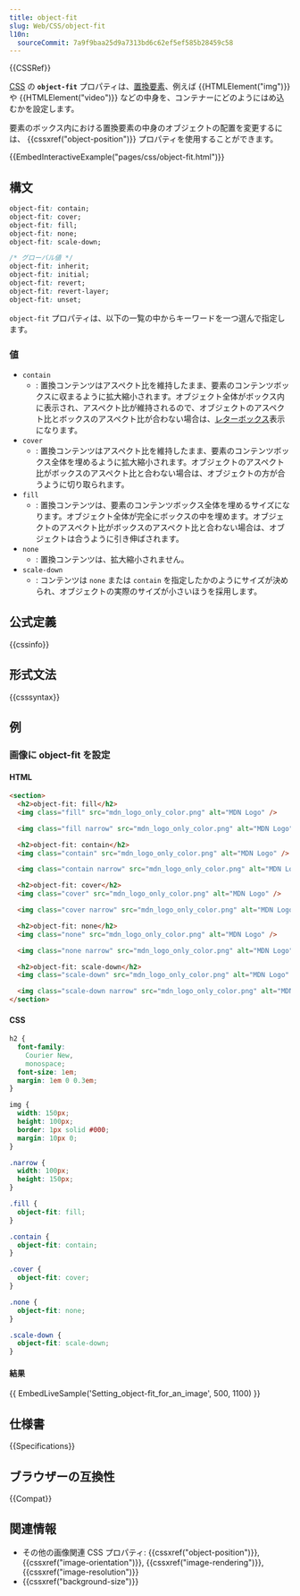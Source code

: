 ```yaml
---
title: object-fit
slug: Web/CSS/object-fit
l10n:
  sourceCommit: 7a9f9baa25d9a7313bd6c62ef5ef585b28459c58
---
```


{{CSSRef}}

[CSS](/ja/docs/Web/CSS) の **`object-fit`** プロパティは、[置換要素](/ja/docs/Web/CSS/Replaced_element)、例えば {{HTMLElement("img")}} や {{HTMLElement("video")}} などの中身を、コンテナーにどのようにはめ込むかを設定します。

要素のボックス内における置換要素の中身のオブジェクトの配置を変更するには、 {{cssxref("object-position")}} プロパティを使用することができます。

{{EmbedInteractiveExample("pages/css/object-fit.html")}}

## 構文

```css
object-fit: contain;
object-fit: cover;
object-fit: fill;
object-fit: none;
object-fit: scale-down;

/* グローバル値 */
object-fit: inherit;
object-fit: initial;
object-fit: revert;
object-fit: revert-layer;
object-fit: unset;
```

`object-fit` プロパティは、以下の一覧の中からキーワードを一つ選んで指定します。

### 値

- `contain`
  - : 置換コンテンツはアスペクト比を維持したまま、要素のコンテンツボックスに収まるように拡大縮小されます。オブジェクト全体がボックス内に表示され、アスペクト比が維持されるので、オブジェクトのアスペクト比とボックスのアスペクト比が合わない場合は、[レターボックス](<https://ja.wikipedia.org/wiki/%E3%83%AC%E3%82%BF%E3%83%BC%E3%83%9C%E3%83%83%E3%82%AF%E3%82%B9_(%E6%98%A0%E5%83%8F%E6%8A%80%E8%A1%93)>)表示になります。
- `cover`
  - : 置換コンテンツはアスペクト比を維持したまま、要素のコンテンツボックス全体を埋めるように拡大縮小されます。オブジェクトのアスペクト比がボックスのアスペクト比と合わない場合は、オブジェクトの方が合うように切り取られます。
- `fill`
  - : 置換コンテンツは、要素のコンテンツボックス全体を埋めるサイズになります。オブジェクト全体が完全にボックスの中を埋めます。オブジェクトのアスペクト比がボックスのアスペクト比と合わない場合は、オブジェクトは合うように引き伸ばされます。
- `none`
  - : 置換コンテンツは、拡大縮小されません。
- `scale-down`
  - : コンテンツは `none` または `contain` を指定したかのようにサイズが決められ、オブジェクトの実際のサイズが小さいほうを採用します。

## 公式定義

{{cssinfo}}

## 形式文法

{{csssyntax}}

## 例

### 画像に object-fit を設定

#### HTML

```html
<section>
  <h2>object-fit: fill</h2>
  <img class="fill" src="mdn_logo_only_color.png" alt="MDN Logo" />

  <img class="fill narrow" src="mdn_logo_only_color.png" alt="MDN Logo" />

  <h2>object-fit: contain</h2>
  <img class="contain" src="mdn_logo_only_color.png" alt="MDN Logo" />

  <img class="contain narrow" src="mdn_logo_only_color.png" alt="MDN Logo" />

  <h2>object-fit: cover</h2>
  <img class="cover" src="mdn_logo_only_color.png" alt="MDN Logo" />

  <img class="cover narrow" src="mdn_logo_only_color.png" alt="MDN Logo" />

  <h2>object-fit: none</h2>
  <img class="none" src="mdn_logo_only_color.png" alt="MDN Logo" />

  <img class="none narrow" src="mdn_logo_only_color.png" alt="MDN Logo" />

  <h2>object-fit: scale-down</h2>
  <img class="scale-down" src="mdn_logo_only_color.png" alt="MDN Logo" />

  <img class="scale-down narrow" src="mdn_logo_only_color.png" alt="MDN Logo" />
</section>
```

#### CSS

```css
h2 {
  font-family:
    Courier New,
    monospace;
  font-size: 1em;
  margin: 1em 0 0.3em;
}

img {
  width: 150px;
  height: 100px;
  border: 1px solid #000;
  margin: 10px 0;
}

.narrow {
  width: 100px;
  height: 150px;
}

.fill {
  object-fit: fill;
}

.contain {
  object-fit: contain;
}

.cover {
  object-fit: cover;
}

.none {
  object-fit: none;
}

.scale-down {
  object-fit: scale-down;
}
```

#### 結果

{{ EmbedLiveSample('Setting_object-fit_for_an_image', 500, 1100) }}

## 仕様書

{{Specifications}}

## ブラウザーの互換性

{{Compat}}

## 関連情報

- その他の画像関連 CSS プロパティ: {{cssxref("object-position")}}, {{cssxref("image-orientation")}}, {{cssxref("image-rendering")}}, {{cssxref("image-resolution")}}
- {{cssxref("background-size")}}
